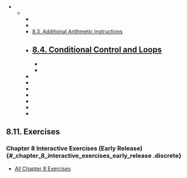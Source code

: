 

 







-   -  
        -  
        -  
        -   [8.3. Additional Arithmetic
            Instructions]()
        -   [8.4. Conditional Control and
            Loops]()
            -  
            -  
            -  
        -  
        -  
        -  
        -  
        -  
        -  
        -  





















## 8.11. Exercises 

### Chapter 8 Interactive Exercises (Early Release) {#_chapter_8_interactive_exercises_early_release .discrete}


-   [All Chapter 8
    Exercises](https://diveintosystems.org/exercises/dive-into-systems-exercises-11.html)





